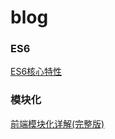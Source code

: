 # blog

### ES6
[ES6核心特性](https://segmentfault.com/a/1190000017139065)

### 模块化
[前端模块化详解(完整版)](https://segmentfault.com/a/1190000017466120)
